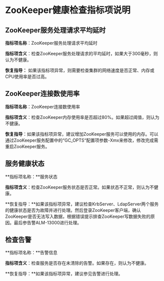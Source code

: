 # ZooKeeper健康检查指标项说明<a name="ZH-CN_TOPIC_0174499461"></a>

## ZooKeeper服务处理请求平均延时<a name="zh-cn_topic_0035251782_section64170771113434"></a>

**指标项名称**：ZooKeeper服务处理请求平均延时

**指标项含义**：检查ZooKeeper服务处理请求的平均延时，如果大于300毫秒，则认为不健康。

**恢复指导：**  如果该指标项异常，则需要检查集群的网络速度是否正常、内存或CPU使用率是否过高。

## ZooKeeper连接数使用率<a name="zh-cn_topic_0035251782_section14466992113435"></a>

**指标项名称**：ZooKeeper连接数使用率

**指标项含义**：检查ZooKeeper内存使用率是否超过80%。如果超过阈值，则认为不健康。

**恢复指导**：如果该指标项异常，建议增加ZooKeeper服务可以使用的内存。可以通过ZooKeeper服务配置中的“GC\_OPTS“配置项参数-Xmx来修改，修改完成需重启ZooKeeper服务。

## 服务健康状态<a name="zh-cn_topic_0035251782_section50008273113435"></a>

**指标项名称：**服务状态

**指标项含义**：检查ZooKeeper服务状态是否正常。如果状态不正常，则认为不健康。

**恢复指导：**如果该指标项异常，建议检查KrbServer、LdapServer两个服务的健康状态是否为故障并进行处理。然后登录ZooKeeper客户端，确认ZooKeeper是否无法写入数据，根据错误提示排查ZooKeeper写数据失败的原因。最后参告警ALM-13000进行处理。

## 检查告警<a name="zh-cn_topic_0035251782_section11269455113436"></a>

**指标项名称：**告警信息

**指标项含义**：检查服务是否存在未清除的告警。如果存在，则认为不健康。

**恢复指导：**如果该指标项异常，建议参见告警进行处理。


